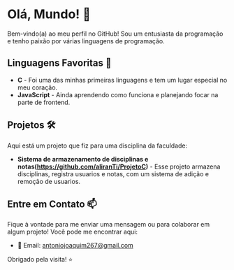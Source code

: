 # Olá, Mundo! 👋

Bem-vindo(a) ao meu perfil no GitHub! Sou um entusiasta da programação e tenho paixão por várias linguagens de programação.

## Linguagens Favoritas 🚀
- **C** - Foi uma das minhas primeiras linguagens e tem um lugar especial no meu coração.
- **JavaScript** - Ainda aprendendo como funciona e planejando focar na parte de frontend.

## Projetos 🛠️

Aqui está um projeto que fiz para uma disciplina da faculdade:

- **Sistema de armazenamento de disciplinas e notas(https://github.com/aliranTi/ProjetoC)** - Esse projeto armazena disciplinas, registra usuarios e notas, com um sistema de adição e remoção de usuarios.


## Entre em Contato 📫

Fique à vontade para me enviar uma mensagem ou para colaborar em algum projeto! Você pode me encontrar aqui:

- 📧 Email: antoniojoaquim267@gmail.com

Obrigado pela visita! ⭐️
